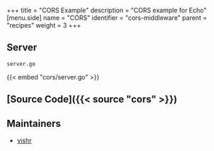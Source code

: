 +++
title = "CORS Example"
description = "CORS example for Echo"
[menu.side]
  name = "CORS"
  identifier = "cors-middleware"
  parent = "recipes"
  weight = 3
+++

## Server

`server.go`

{{< embed "cors/server.go" >}}

## [Source Code]({{< source "cors" >}})

## Maintainers

- [vishr](https://github.com/vishr)
